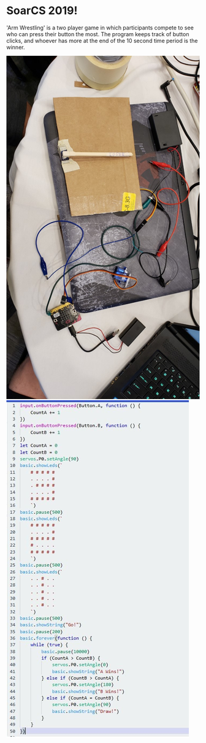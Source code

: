 # SoarCS 2019!

'Arm Wrestling' is a two player game in which participants compete to see who can press their button the most.  The program keeps track of button clicks, and whoever has more at the end of the 10 second time period is the winner.

<!-- Note, the line below this one is what links to your screenshot, **DO NOT REMOVE** -->
![my_screenshot](./SoarCSHardware.jpg)
![](./SoarCSSoftware.jpg)
<!--
In this file, you should write a brief description of what your
project is, what you learned, and a simple screenshot of your work.

To add a screenshot, please replace `screenshot.png` with
your own screenshot.
-->

## <Arm Wrestling>


